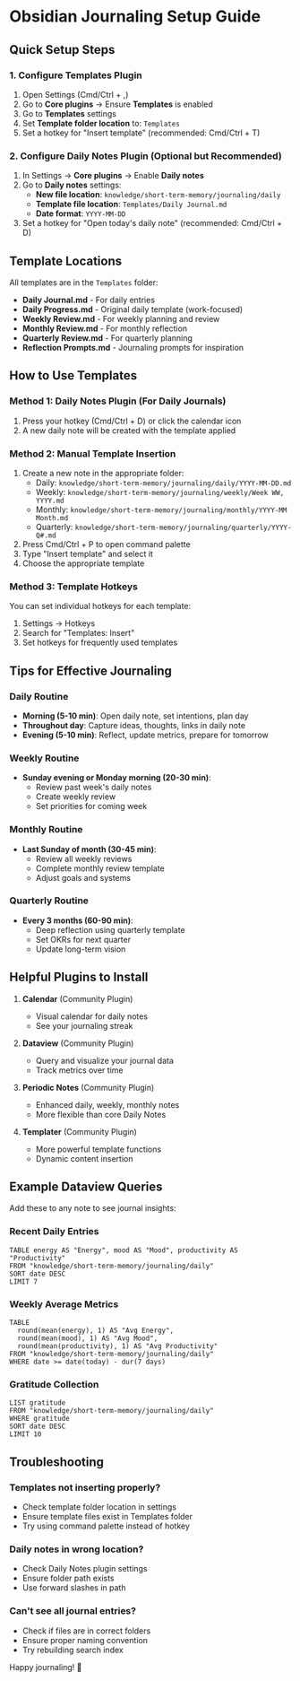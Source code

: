 # Obsidian Journaling Setup Guide

## Quick Setup Steps

### 1. Configure Templates Plugin
1. Open Settings (Cmd/Ctrl + ,)
2. Go to **Core plugins** → Ensure **Templates** is enabled
3. Go to **Templates** settings
4. Set **Template folder location** to: `Templates`
5. Set a hotkey for "Insert template" (recommended: Cmd/Ctrl + T)

### 2. Configure Daily Notes Plugin (Optional but Recommended)
1. In Settings → **Core plugins** → Enable **Daily notes**
2. Go to **Daily notes** settings:
   - **New file location**: `knowledge/short-term-memory/journaling/daily`
   - **Template file location**: `Templates/Daily Journal.md`
   - **Date format**: `YYYY-MM-DD`
3. Set a hotkey for "Open today's daily note" (recommended: Cmd/Ctrl + D)

## Template Locations

All templates are in the `Templates` folder:
- **Daily Journal.md** - For daily entries
- **Daily Progress.md** - Original daily template (work-focused)
- **Weekly Review.md** - For weekly planning and review
- **Monthly Review.md** - For monthly reflection
- **Quarterly Review.md** - For quarterly planning
- **Reflection Prompts.md** - Journaling prompts for inspiration

## How to Use Templates

### Method 1: Daily Notes Plugin (For Daily Journals)
1. Press your hotkey (Cmd/Ctrl + D) or click the calendar icon
2. A new daily note will be created with the template applied

### Method 2: Manual Template Insertion
1. Create a new note in the appropriate folder:
   - Daily: `knowledge/short-term-memory/journaling/daily/YYYY-MM-DD.md`
   - Weekly: `knowledge/short-term-memory/journaling/weekly/Week WW, YYYY.md`
   - Monthly: `knowledge/short-term-memory/journaling/monthly/YYYY-MM Month.md`
   - Quarterly: `knowledge/short-term-memory/journaling/quarterly/YYYY-Q#.md`
2. Press Cmd/Ctrl + P to open command palette
3. Type "Insert template" and select it
4. Choose the appropriate template

### Method 3: Template Hotkeys
You can set individual hotkeys for each template:
1. Settings → Hotkeys
2. Search for "Templates: Insert"
3. Set hotkeys for frequently used templates

## Tips for Effective Journaling

### Daily Routine
- **Morning (5-10 min)**: Open daily note, set intentions, plan day
- **Throughout day**: Capture ideas, thoughts, links in daily note
- **Evening (5-10 min)**: Reflect, update metrics, prepare for tomorrow

### Weekly Routine
- **Sunday evening or Monday morning (20-30 min)**:
  - Review past week's daily notes
  - Create weekly review
  - Set priorities for coming week

### Monthly Routine
- **Last Sunday of month (30-45 min)**:
  - Review all weekly reviews
  - Complete monthly review template
  - Adjust goals and systems

### Quarterly Routine
- **Every 3 months (60-90 min)**:
  - Deep reflection using quarterly template
  - Set OKRs for next quarter
  - Update long-term vision

## Helpful Plugins to Install

1. **Calendar** (Community Plugin)
   - Visual calendar for daily notes
   - See your journaling streak

2. **Dataview** (Community Plugin)
   - Query and visualize your journal data
   - Track metrics over time

3. **Periodic Notes** (Community Plugin)
   - Enhanced daily, weekly, monthly notes
   - More flexible than core Daily Notes

4. **Templater** (Community Plugin)
   - More powerful template functions
   - Dynamic content insertion

## Example Dataview Queries

Add these to any note to see journal insights:

### Recent Daily Entries
```dataview
TABLE energy AS "Energy", mood AS "Mood", productivity AS "Productivity"
FROM "knowledge/short-term-memory/journaling/daily"
SORT date DESC
LIMIT 7
```

### Weekly Average Metrics
```dataview
TABLE 
  round(mean(energy), 1) AS "Avg Energy",
  round(mean(mood), 1) AS "Avg Mood",
  round(mean(productivity), 1) AS "Avg Productivity"
FROM "knowledge/short-term-memory/journaling/daily"
WHERE date >= date(today) - dur(7 days)
```

### Gratitude Collection
```dataview
LIST gratitude
FROM "knowledge/short-term-memory/journaling/daily"
WHERE gratitude
SORT date DESC
LIMIT 10
```

## Troubleshooting

### Templates not inserting properly?
- Check template folder location in settings
- Ensure template files exist in Templates folder
- Try using command palette instead of hotkey

### Daily notes in wrong location?
- Check Daily Notes plugin settings
- Ensure folder path exists
- Use forward slashes in path

### Can't see all journal entries?
- Check if files are in correct folders
- Ensure proper naming convention
- Try rebuilding search index

Happy journaling! 📝